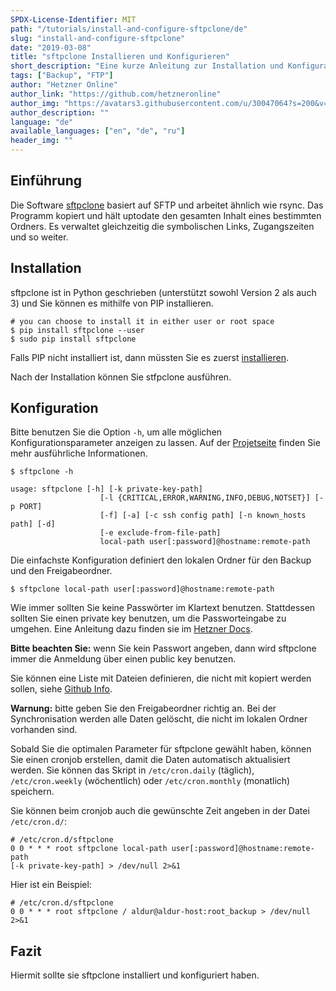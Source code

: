 ```yaml
---
SPDX-License-Identifier: MIT
path: "/tutorials/install-and-configure-sftpclone/de"
slug: "install-and-configure-sftpclone"
date: "2019-03-08"
title: "sftpclone Installieren und Konfigurieren"
short_description: "Eine kurze Anleitung zur Installation und Konfiguration der Sicherungssoftware sftpclone."
tags: ["Backup", "FTP"]
author: "Hetzner Online"
author_link: "https://github.com/hetzneronline"
author_img: "https://avatars3.githubusercontent.com/u/30047064?s=200&v=4"
author_description: ""
language: "de"
available_languages: ["en", "de", "ru"]
header_img: ""
---
```



## Einführung

Die Software [sftpclone](https://github.com/unbit/sftpclone) basiert auf SFTP und arbeitet ähnlich wie rsync. Das Programm kopiert und hält uptodate den gesamten Inhalt eines bestimmten Ordners. Es verwaltet gleichzeitig die symbolischen Links, Zugangszeiten und so weiter.

## Installation

sftpclone ist in Python geschrieben (unterstützt sowohl Version 2 als auch 3) und Sie können es mithilfe von PIP installieren.

```
# you can choose to install it in either user or root space
$ pip install sftpclone --user
$ sudo pip install sftpclone
```

Falls PIP nicht installiert ist, dann müssten Sie es zuerst [installieren](https://pip.readthedocs.io/en/stable/installing/).

Nach der Installation können Sie stfpclone ausführen.

## Konfiguration

Bitte benutzen Sie die Option `-h`, um alle möglichen Konfigurationsparameter anzeigen zu lassen. Auf der [Projetseite](https://github.com/unbit/sftpclone) finden Sie mehr ausführliche Informationen.

```
$ sftpclone -h

usage: sftpclone [-h] [-k private-key-path]
                    [-l {CRITICAL,ERROR,WARNING,INFO,DEBUG,NOTSET}] [-p PORT]
                    [-f] [-a] [-c ssh config path] [-n known_hosts path] [-d]
                    [-e exclude-from-file-path]
                    local-path user[:password]@hostname:remote-path
```

Die einfachste Konfiguration definiert den lokalen Ordner für den Backup und den Freigabeordner.

`$ sftpclone local-path user[:password]@hostname:remote-path`

Wie immer sollten Sie keine Passwörter im Klartext benutzen. Stattdessen sollten Sie einen private key benutzen, um die Passworteingabe zu umgehen. Eine Anleitung dazu finden sie im [Hetzner Docs](https://docs.hetzner.com/de/robot/storage-box/backup-space-ssh-keys/).

__Bitte beachten Sie:__ wenn Sie kein Passwort angeben, dann wird sftpclone immer die Anmeldung über einen public key benutzen.

Sie können eine Liste mit Dateien definieren, die nicht mit kopiert werden sollen, siehe [Github Info](https://github.com/unbit/sftpclone#exclude-list).

__Warnung:__ bitte geben Sie den Freigabeordner richtig an. Bei der Synchronisation werden alle Daten gelöscht, die nicht im lokalen Ordner vorhanden sind.

Sobald Sie die optimalen Parameter für sftpclone gewählt haben, können Sie einen cronjob erstellen, damit die Daten automatisch aktualisiert werden. Sie können das Skript in `/etc/cron.daily` (täglich), `/etc/cron.weekly` (wöchentlich) oder `/etc/cron.monthly` (monatlich) speichern.

Sie können beim cronjob auch die gewünschte Zeit angeben in der Datei `/etc/cron.d/`:

```
# /etc/cron.d/sftpclone
0 0 * * * root sftpclone local-path user[:password]@hostname:remote-path 
[-k private-key-path] > /dev/null 2>&1
```

Hier ist ein Beispiel:

```
# /etc/cron.d/sftpclone
0 0 * * * root sftpclone / aldur@aldur-host:root_backup > /dev/null 2>&1
```

## Fazit

Hiermit sollte sie sftpclone installiert und konfiguriert haben.

